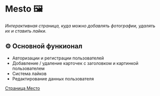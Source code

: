# Mesto 🖼
*Интерактивная страница, куда можно добавлять фотографии, удалять их и ставить лайки.*

## ⚙️ Основной функионал
- Авторизации и регистрации пользователей
- Добавление / удаление карточек с заголовком и картинкой пользователем
- Система лайков
- Редактирование данных пользователя

[Страница Место](https://mrphysix.github.io/mesto)

